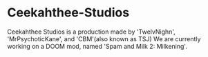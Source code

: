 # Ceekahthee-Studios
Ceekahthee Studios is a production made by 'TwelvNighn', 'MrPsychoticKane', and 'CBM'(also known as TSJ)
We are currently working on a DOOM mod, named 'Spam and Milk 2: Milkening'.

